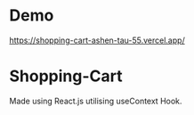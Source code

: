 # Demo
https://shopping-cart-ashen-tau-55.vercel.app/

# Shopping-Cart
Made using React.js utilising useContext Hook.
